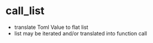 # call_list
- translate Toml Value to flat list
- list may be iterated and/or translated into function call

